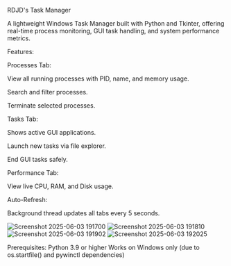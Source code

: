 RDJD's Task Manager

A lightweight Windows Task Manager built with Python and Tkinter, offering real-time process monitoring, GUI task handling, and system performance metrics.

Features:

Processes Tab:

  View all running processes with PID, name, and memory usage.
  
  Search and filter processes.
  
  Terminate selected processes.
  
Tasks Tab:

  Shows active GUI applications.
  
  Launch new tasks via file explorer.
  
  End GUI tasks safely.
  
Performance Tab:

  View live CPU, RAM, and Disk usage.
  
Auto-Refresh:

  Background thread updates all tabs every 5 seconds.

![Screenshot 2025-06-03 191700](https://github.com/user-attachments/assets/0f13a762-a834-4365-b639-e629aee73bae)
![Screenshot 2025-06-03 191810](https://github.com/user-attachments/assets/64d56024-19d8-4baf-8e26-0900a8d3e301)
![Screenshot 2025-06-03 191902](https://github.com/user-attachments/assets/ad5ed17f-db1d-4374-9ba2-a4a5443f2cb8)
![Screenshot 2025-06-03 192025](https://github.com/user-attachments/assets/eb74d8c9-59f2-4625-b050-888abadee8e5)

Prerequisites:
Python 3.9 or higher
Works on Windows only (due to os.startfile() and pywinctl dependencies)
